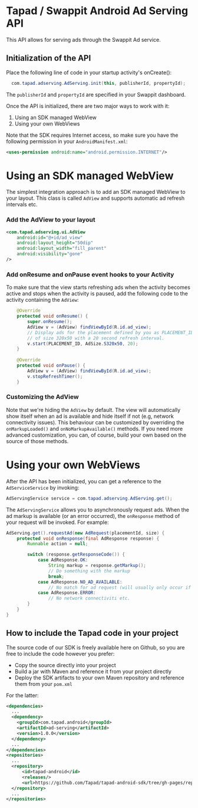 # Tapad / Swappit Android Ad Serving API
This API allows for serving ads through the Swappit Ad service.


## Initialization of the API
Place the following line of code in your startup activity's onCreate():

```java
  com.tapad.adserving.AdServing.init(this, publisherId, propertyId);
```

The `publisherId` and `propertyId` are specified in your Swappit dashboard.

Once the API is initialized, there are two major ways to work with it:

1. Using an SDK managed WebView 
2. Using your own WebViews

Note that the SDK requires Internet access, so make sure you have the following permission in your `AndroidManifest.xml`:

```xml
<uses-permission android:name="android.permission.INTERNET"/>
```


# Using an SDK managed WebView
The simplest integration approach is to add an SDK managed WebView to your layout. This class is called `AdView` and supports automatic ad refresh intervals etc.

### Add the AdView to your layout
```xml
<com.tapad.adserving.ui.AdView
	android:id="@+id/ad_view"
    android:layout_height="50dip"
    android:layout_width="fill_parent"
    android:visibility="gone"
/>
```

### Add onResume and onPause event hooks to your Activity
To make sure that the view starts refreshing ads when the activity becomes active and stops when the activity is paused, add the following code to the activity containing the `AdView`:

```java
    @Override
    protected void onResume() {
        super.onResume();
        AdView v = (AdView) findViewById(R.id.ad_view);
        // Display ads for the placement defined by you as PLACEMENT_ID,
        // of size 320x50 with a 20 second refresh interval.
        v.start(PLACEMENT_ID, AdSize.S320x50, 20);
    }
    
    @Override
    protected void onPause() {
		AdView v = (AdView) findViewById(R.id.ad_view);
        v.stopRefreshTimer();
    }
```

### Customizing the AdView

Note that we're hiding the `AdView` by default. The view will automatically show itself when an ad is available and hide itself if not (e.g, network connectivity issues). This behaviour can be customized by overriding the `onMarkupLoaded()` and `onNoMarkupAvailable()` methods. If you need more advanced customization, you can, of course, build your own based on the source of those methods.


# Using your own WebViews
After the API has been initialized, you can get a reference to the `AdServiceService` by invoking:

```java
AdServingService service = com.tapad.adserving.AdServing.get();
```   

The `AdServingService` allows you to asynchronously request ads. When the ad markup is available (or an error occurred), the `onResponse` method of your request will be invoked. For example:

```java
AdServing.get().requestAd(new AdRequest(placementId, size) {
	protected void onResponse(final AdResponse response) {
		Runnable action = null;

		switch (response.getResponseCode()) {
        	case AdResponse.OK:
            	String markup = response.getMarkup();
                // Do something with the markup
                break;
            case AdResponse.NO_AD_AVAILABLE:
            	// No match for ad request (will usually only occur if an exotic size is specified)
            case AdResponse.ERROR:
                // No network connectiviti etc.
		}
	}
}
```

## How to include the Tapad code in your project
The source code of our SDK is freely available here on Github, so you are free to include the code however you prefer: 

* Copy the source directly into your project
* Build a jar with Maven and reference it from your project directly
* Deploy the SDK artifacts to your own Maven repository and reference them from your `pom.xml`

For the latter:


```xml
<dependencies>
  ...
  <dependency>
    <groupId>com.tapad.android</groupId>
    <artifactId>ad-serving</artifactId>
    <version>1.0.0</version>
  </dependency>
  ...
</dependencies>
<repositories>
  ...
  <repository>
      <id>tapad-android</id>
      <releases/>
      <url>https://github.com/Tapad/tapad-android-sdk/tree/gh-pages/repository/releases</url>
  </repository>
  ...
</repositories>

```        
